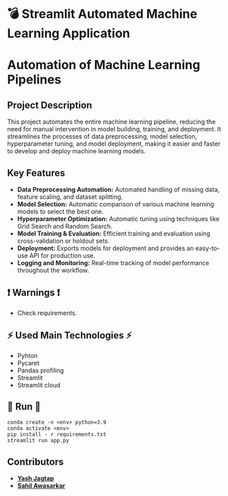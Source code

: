 # 💣 Streamlit Automated Machine Learning Application


# Automation of Machine Learning Pipelines

## Project Description

This project automates the entire machine learning pipeline, reducing the need for manual intervention in model building, training, and deployment. It streamlines the processes of data preprocessing, model selection, hyperparameter tuning, and model deployment, making it easier and faster to develop and deploy machine learning models.

## Key Features

- **Data Preprocessing Automation:** Automated handling of missing data, feature scaling, and dataset splitting.
- **Model Selection:** Automatic comparison of various machine learning models to select the best one.
- **Hyperparameter Optimization:** Automatic tuning using techniques like Grid Search and Random Search.
- **Model Training & Evaluation:** Efficient training and evaluation using cross-validation or holdout sets.
- **Deployment:** Exports models for deployment and provides an easy-to-use API for production use.
- **Logging and Monitoring:** Real-time tracking of model performance throughout the workflow.

## ❗ Warnings ❗

  * Check requirements.

## ⚡ Used Main Technologies ⚡

* Pyhton
* Pycaret
* Pandas profiling
* Streamlit
* Streamlit cloud

## 🚀 Run 🚀

```
conda create -n <env> python=3.9
conda activate <env>
pip install - r requirements.txt
streamlit run app.py
```

## Contributors

- **[Yash Jagtap](https://github.com/yashgithubcom)**
- **[Sahil Awasarkar](https://github.com/SahilAwsjdbhub/)**
